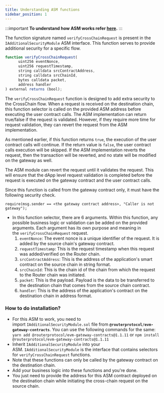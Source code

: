 ```yaml
---
title: Understanding ASM functions
sidebar_position: 1
---
```


:::important
**To understand how ASM works refer [here](../../understanding-message-transfer/additionalSecurityModule).**
:::

The function signature named `verifyCrossChainRequest` is present in the `IAdditionalSecurityModule` ASM interface. This function serves to provide additional security for a specific flow.

```javascript
function verifyCrossChainRequest(
      uint256 eventNonce,
      uint256 requestTimestamp,
      string calldata srcContractAddress,
      string calldata srcChainId,
      bytes calldata packet,
      address handler
) external returns (bool);
```

The `verifyCrossChainRequest` function is designed to add extra security to the CrossChain flow. When a request is received on the destination chain, this function selector is called on the provided ASM address before executing the user contract calls. The ASM implementation can return true/false if the request is validated. However, if they require more time for request validation, they can revert the request from the ASM implementation.

As mentioned earlier, if this function returns `true`, the execution of the user contract calls will continue. If the return value is `false`, the user contract calls execution will be skipped. If the ASM implementation reverts the request, then the transaction will be reverted, and no state will be modified on the gateway as well.

The ASM module can revert the request until it validates the request. This will ensure that the dApp level request validation is completed before the request is executed on the gateway contract and the user contract calls.

Since this function is called from the gateway contract only, it must have the following security check.
  ```
  require(msg.sender == <the gateway contract address>, "Caller is not gateway");
  ```

- In this function selector, there are 6 arguments. Within this function, any possible business logic or validation can be added on the provided arguments. Each argument has its own purpose and meaning in the `verifyCrossChainRequest` request.
  1. `eventNonce`: The event nonce is a unique identifier of the request. It is added by the source chain's gateway contract.
  2. `requestTimestamp`: This is the request timestamp when this request was added/verified on the Router chain.
  3. `srcContractAddress`: This is the address of the application's smart contract on the source chain in string format.
  4. `srcChainId`: This is the chain id of the chain from which the request to the Router chain was initiated.
  5. `packet`: This is the payload. Payload is the data to be transferred to the destination chain that comes from the source chain contract.
  6. `handler`: This is the address of the application's contract on the destination chain in address format.

### How to do installation?

- For this ASM to work, you need to import `IAdditionalSecurityModule.sol` file from **`@routerprotocol/evm-gateway-contracts`**. You can use the following commands for the same:
  `yarn add @routerprotocol/evm-gateway-contracts@1.1.11`
  or
  `npm install @routerprotocol/evm-gateway-contracts@1.1.11`
- Inherit `IAdditionalSecurityModule` into your ASM. `IAdditionalSecurityModule` is the interface that contains selectors for `verifyCrossChainRequest` functions.
- Note that these functions can only be called by the gateway contract on the destination chain.
- Add your business logic into these functions and you're done.
- You just need to provide the address for this ASM contract deployed on the destination chain while initiating the cross-chain request on the source chain.
